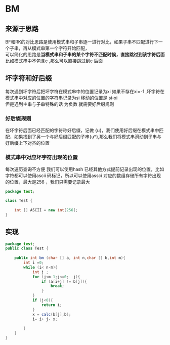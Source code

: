 # BM
## 来源于思路
BF和RK的对比思路是使用模式串和子串逐一进行对比，如果子串不匹配进行下一个子串，再从模式串第一个字符开始匹配，<br/>
可以简化的思路是**当模式串和子串的某个字符不匹配时候，直接跳过到该字符后面** 比如模式串中不包含c ,那么可以直接跳过到c 后面

## 坏字符和好后缀
每次遇到坏字符后把坏字符在模式串中的位置记录为xi 如果不存在xi=-1 ,坏字符在模式串中对应的位置的字符串记录为si 移动的位置是 si-xi
<br/> 但是遇到主串与子串特殊的话 为负数 就需要好后缀规则

### 好后缀规则
在坏字符后面已经匹配的字符称好后缀，记做 {u}，我们使用好后缀在模式串中匹配，如果找到了另一个与好后缀匹配的子串{u*},那么我们将模式串滑动到子串与好后缀上下对齐的位置

### 模式串中对应坏字符出现的位置
每次遍历查询不方便 我们可以使用hash 已经其他方式提前记录出现的位置，比如字符都可以使用ascii 码标记，所以可以使用assci 对应的数组存储所有字符出现的位置，最大是256 ，我们只需要记录最大
```java
package test;

class Test {
    
    int [] ASCII = new int[256];
}
```


## 实现
```java
package test;
public class Test {
    
    public int bm (char [] a, int n,char [] b,int m){
        int i =0;
        while (i< n-m){
            int j ;
            for (j<m-1;j<=0;--j){
                if (a[i+j] != b[j]){
                    break;
                }
            }
            if (j<0){
                return i;
            }
            x = calc(b[j],b);
            i= i+ j- x;
            
        }
    }
}
```

